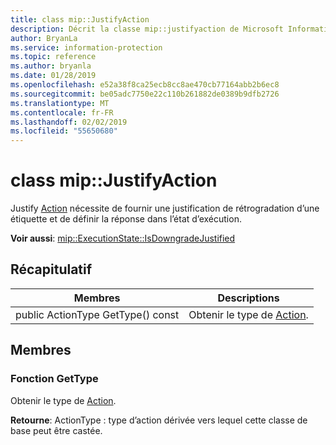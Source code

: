 ```yaml
---
title: class mip::JustifyAction
description: Décrit la classe mip::justifyaction de Microsoft Information Protection (MIP) SDK.
author: BryanLa
ms.service: information-protection
ms.topic: reference
ms.author: bryanla
ms.date: 01/28/2019
ms.openlocfilehash: e52a38f8ca25ecb8cc8ae470cb77164abb2b6ec8
ms.sourcegitcommit: be05adc7750e22c110b261882de0389b9dfb2726
ms.translationtype: MT
ms.contentlocale: fr-FR
ms.lasthandoff: 02/02/2019
ms.locfileid: "55650680"
---
```

# <a name="class-mipjustifyaction"></a>class mip::JustifyAction 
Justify [Action](class_mip_action.md) nécessite de fournir une justification de rétrogradation d’une étiquette et de définir la réponse dans l’état d’exécution.
  
**Voir aussi**: [mip::ExecutionState::IsDowngradeJustified](class_mip_executionstate.md#isdowngradejustified-function)
  
## <a name="summary"></a>Récapitulatif
 Membres                        | Descriptions                                
--------------------------------|---------------------------------------------
public ActionType GetType() const  |  Obtenir le type de [Action](class_mip_action.md).
  
## <a name="members"></a>Membres
  
### <a name="gettype-function"></a>Fonction GetType
Obtenir le type de [Action](class_mip_action.md).

  
**Retourne**: ActionType : type d’action dérivée vers lequel cette classe de base peut être castée.